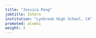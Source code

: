 ```yaml
---
title: "Jessica Peng"
jobtitle: Intern
institution: "Lynbrook High School, CA"
promoted: alumni
weight: 3
---
```


